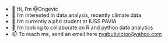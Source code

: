 - 👋 Hi, I’m @Ongevic
- 👀 I’m interested in data analysis, recently climate data
- 🌱 I’m currently a phd student at IUSS PAVIA
- 💞️ I’m looking to collaborate on R and python data analytics 
- 📫 To reach me, send an email here nyabutivictor@yahoo.com
